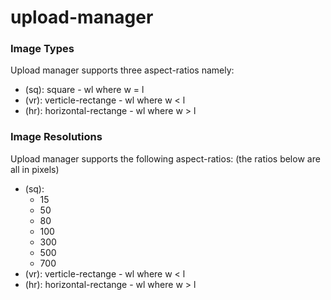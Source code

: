 # upload-manager

### Image Types
Upload manager supports three aspect-ratios namely:
- (sq): square - wl where w = l
- (vr): verticle-rectange - wl where w < l
- (hr): horizontal-rectange - wl where w > l


### Image Resolutions
Upload manager supports the following aspect-ratios:
(the ratios below are all in pixels)
- (sq): 
    - 15
    - 50
    - 80
    - 100
    - 300
    - 500
    - 700
- (vr): verticle-rectange - wl where w < l
- (hr): horizontal-rectange - wl where w > l